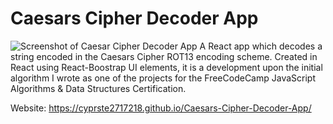 # Caesars Cipher Decoder App

![Screenshot of Caesar Cipher Decoder App](https://media.licdn.com/dms/image/D4E2DAQGaBIqQEQLcwA/profile-treasury-image-shrink_800_800/0/1700440126293?e=1701046800&v=beta&t=1aIrODWgNZrh2Ctvm8ybxYN8zvbb5F56A_AJRWj3ijQ)
A React app which decodes a string encoded in the Caesars Cipher ROT13 encoding scheme. 
Created in React using React-Boostrap UI elements, it is a development upon the initial algorithm I wrote as one of the projects for the FreeCodeCamp JavaScript Algorithms & Data Structures Certification.

Website: https://cyprste2717218.github.io/Caesars-Cipher-Decoder-App/
